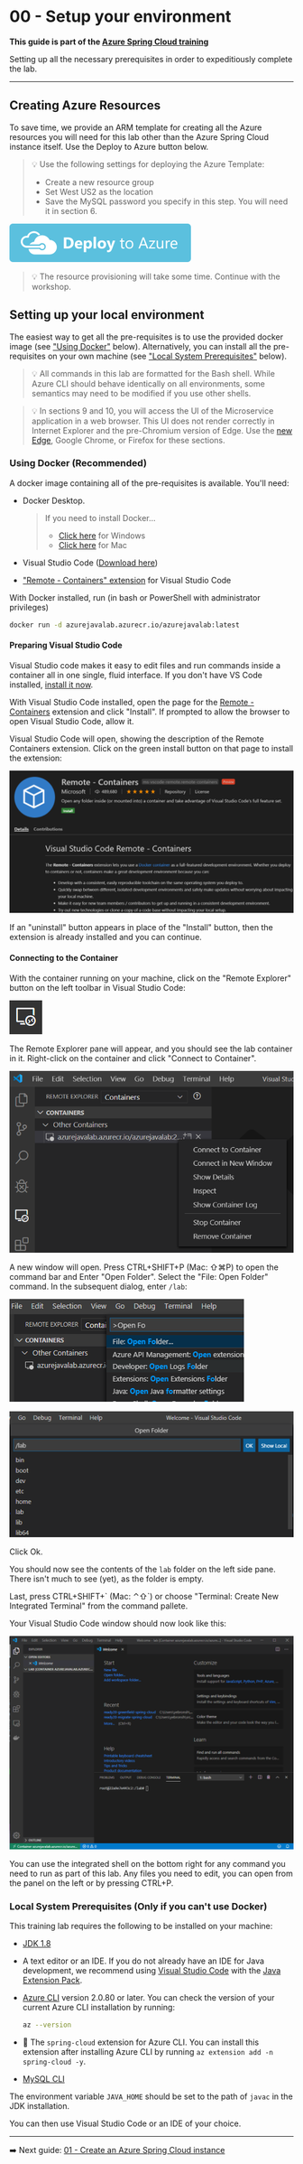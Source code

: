 # 00 - Setup your environment

__This guide is part of the [Azure Spring Cloud training](../README.md)__

Setting up all the necessary prerequisites in order to expeditiously complete the lab.

---

## Creating Azure Resources

To save time, we provide an ARM template for creating all the Azure resources you will need for this lab other than the Azure Spring Cloud instance itself. Use the Deploy to Azure button below.

> 💡 Use the following settings for deploying the Azure Template:
> * Create a new resource group
> * Set West US2 as the location
> * Save the MySQL password you specify in this step. You will need it in section 6.

[![Deploy to Azure](media/deploybutton.svg)](https://portal.azure.com/#create/Microsoft.Template/uri/https%3A%2F%2Fraw.githubusercontent.com%2Fmicrosoft%2Fazure-spring-cloud-training%2Fmaster%2F00-setup-your-environment%2Fazuredeploy.json?WT.mc_id=azurespringcloud-github-judubois)

>💡 The resource provisioning will take some time. Continue with the workshop.

## Setting up your local environment

 The easiest way to get all the pre-requisites is to use the provided docker image (see ["Using Docker"](#using-docker) below). Alternatively, you can install all the pre-requisites on your own machine (see ["Local System Prerequisites"](#local-system-prerequisites) below).

> 💡 All commands in this lab are formatted for the Bash shell. While Azure CLI should behave identically on all environments, some semantics may need to be modified if you use other shells.

> 💡 In sections 9 and 10, you will access the UI of the Microservice application in a web browser. This UI does not render correctly in Internet Explorer and the pre-Chromium version of Edge. Use the [new Edge](https://microsoft.com/edge), Google Chrome, or Firefox for these sections.

### Using Docker (Recommended)

A docker image containing all of the pre-requisites is available. You'll need:

* Docker Desktop.
  > If you need to install Docker...
  > - [Click here](https://download.docker.com/win/stable/Docker%20Desktop%20Installer.exe) for Windows
  > - [Click here](https://download.docker.com/mac/stable/Docker.dmg) for Mac

* Visual Studio Code ([Download here](https://code.visualstudio.com))
* ["Remote - Containers" extension](https://marketplace.visualstudio.com/items?itemName=ms-vscode-remote.remote-containers) for Visual Studio Code

With Docker installed, run (in bash or PowerShell with administrator privileges)

```bash
docker run -d azurejavalab.azurecr.io/azurejavalab:latest
```

#### Preparing Visual Studio Code

Visual Studio code makes it easy to edit files and run commands inside a container all in one single, fluid interface. If you don't have VS Code installed, [install it now](https://code.visualstudio.com).

With Visual Studio Code installed, open the page for the [Remote - Containers](https://marketplace.visualstudio.com/items?itemName=ms-vscode-remote.remote-containers) extension and click "Install". If prompted to allow the browser to open Visual Studio Code, allow it.

Visual Studio Code will open, showing the description of the Remote Containers extension. Click on the green install button on that page to install the extension:

![Visual Studio Code extension page](media/01-remote-containers-extension-install-page.png)

If an "uninstall" button appears in place of the "Install" button, then the extension is already installed and you can continue.

#### Connecting to the Container

With the container running on your machine, click on the "Remote Explorer" button on the left toolbar in Visual Studio Code:

![Remote explorer button](media/02-remote-explorer-button.png)

The Remote Explorer pane will appear, and you should see the lab container in it. Right-click on the container and click "Connect to Container".

![Remote explorer pane](media/03-remote-explorer-pane.png)

A new window will open. Press CTRL+SHIFT+P (Mac: ⇧⌘P) to open the command bar and Enter "Open Folder". Select the "File: Open Folder" command. In the subsequent dialog, enter `/lab`:

![Open Folder](media/04-open-folder.png)

![Select the remote folder](media/05-selecting-folder.png)

Click Ok.

You should now see the contents of the `lab` folder on the left side pane. There isn't much to see (yet), as the folder is empty.

Last, press CTRL+SHIFT+\` (Mac: ⌃⇧`) or choose "Terminal: Create New Integrated Terminal" from the command pallete.

Your Visual Studio Code window should now look like this:

![Visual Studio Code - Remote](media/06-container-vscode.png)

You can use the integrated shell on the bottom right for any command you need to run as part of this lab. Any files you need to edit, you can open from the panel on the left or by pressing CTRL+P.

### Local System Prerequisites (Only if you can't use Docker)

This training lab requires the following to be installed on your machine:

* [JDK 1.8](https://www.azul.com/downloads/zulu-community/?&version=java-8-lts&architecture=x86-64-bit&package=jdk)
* A text editor or an IDE. If you do not already have an IDE for Java development, we recommend using [Visual Studio Code](https://code.visualstudio.com/) with the [Java Extension Pack](https://marketplace.visualstudio.com/items?itemName=vscjava.vscode-java-pack).
* [Azure CLI](https://docs.microsoft.com/en-us/cli/azure/install-azure-cli?view=azure-cli-latest) version 2.0.80 or later. You can check the version of your current Azure CLI installation by running:

  ```bash
  az --version
  ```

* 🚧 The `spring-cloud` extension for Azure CLI. You can install this extension after installing Azure CLI by running `az extension add -n spring-cloud -y`.
* [MySQL CLI](https://dev.mysql.com/downloads/)

The environment variable `JAVA_HOME` should be set to the path of `javac` in the JDK installation.

You can then use Visual Studio Code or an IDE of your choice.

---

➡️ Next guide: [01 - Create an Azure Spring Cloud instance](../01-create-an-azure-spring-cloud-instance/README.md)
